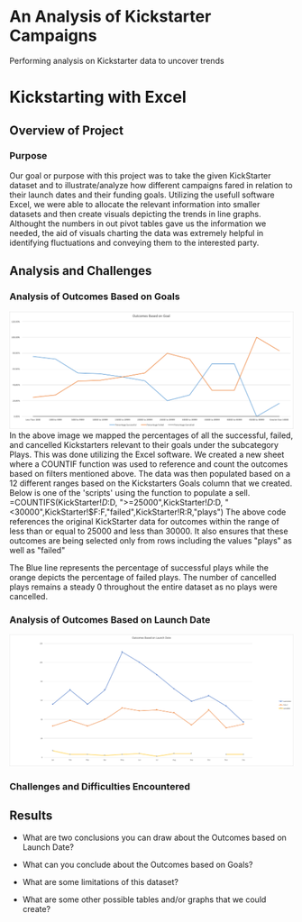 # An Analysis of Kickstarter Campaigns
Performing analysis on Kickstarter data to uncover trends

# Kickstarting with Excel

## Overview of Project

### Purpose
Our goal or purpose with this project was to take the given KickStarter dataset and to illustrate/analyze how different campaigns fared in relation to their launch dates and their funding goals. Utilizing the usefull software Excel, we were able to allocate the relevant information into smaller datasets and then create visuals depicting the trends in line graphs. Althought the numbers in out pivot tables gave us the information we needed, the aid of visuals charting the data was extremely helpful in identifying fluctuations and conveying them to the interested party.
## Analysis and Challenges

### Analysis of Outcomes Based on Goals
![alt text](https://github.com/sebcampos/kickstarter-analysis/blob/master/resources/Outcomes_vs_Goals.png?raw=true)
In the above image we mapped the percentages of all the successful, failed, and cancelled Kickstarters relevant to their goals under the subcategory Plays. This was done utilizing the Excel software. We created a new sheet where a COUNTIF function was used to reference and count the outcomes based on filters mentioned above. The data was then populated based on a 12 different ranges based on the Kickstarters Goals column that we created. Below is one of the 'scripts' using the function to populate a sell.
=COUNTIFS(KickStarter!$D:$D, ">=25000",KickStarter!$D:$D, "<30000",KickStarter!$F:F,"failed",KickStarter!R:R,"plays")
The above code references the original KickStarter data for outcomes within the range of less than or equal to 25000  and less than 30000. It also ensures that these outcomes are being selected only from rows including the values "plays" as well as "failed"


The Blue line represents the percentage of successful plays while the orange depicts the percentage of failed plays. The number of cancelled plays remains a steady 0 throughout the entire dataset as no plays were cancelled.

### Analysis of Outcomes Based on Launch Date
![alt text](https://github.com/sebcampos/kickstarter-analysis/blob/master/resources/Theater_Outcomes_vs_Launch.png?raw=true)

### Challenges and Difficulties Encountered



## Results

- What are two conclusions you can draw about the Outcomes based on Launch Date?
  
- What can you conclude about the Outcomes based on Goals?

- What are some limitations of this dataset?

- What are some other possible tables and/or graphs that we could create?


